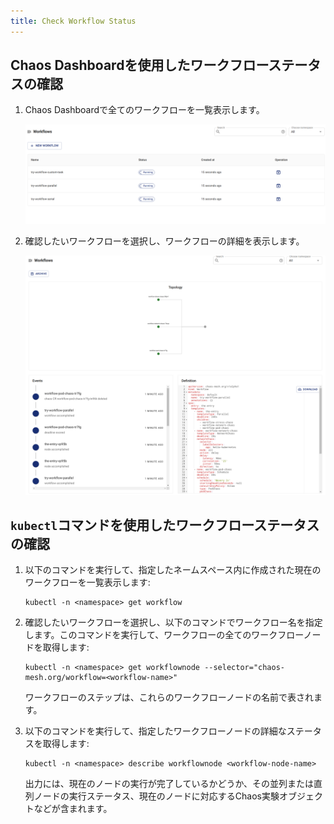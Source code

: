 ```yaml
---
title: Check Workflow Status
---
```


## Chaos Dashboardを使用したワークフローステータスの確認

1. Chaos Dashboardで全てのワークフローを一覧表示します。

   ![List Workflow On Dashboard](./img/list-workflow-on-dashboard.png)

2. 確認したいワークフローを選択し、ワークフローの詳細を表示します。

   ![Workflow Status On Dashboard](./img/workflow-status-on-dashboard.png)

## `kubectl`コマンドを使用したワークフローステータスの確認

1. 以下のコマンドを実行して、指定したネームスペース内に作成された現在のワークフローを一覧表示します:

   ```shell
   kubectl -n <namespace> get workflow
   ```

2. 確認したいワークフローを選択し、以下のコマンドでワークフロー名を指定します。このコマンドを実行して、ワークフローの全てのワークフローノードを取得します:

   ```shell
   kubectl -n <namespace> get workflownode --selector="chaos-mesh.org/workflow=<workflow-name>"
   ```

   ワークフローのステップは、これらのワークフローノードの名前で表されます。

3. 以下のコマンドを実行して、指定したワークフローノードの詳細なステータスを取得します:

   ```shell
   kubectl -n <namespace> describe workflownode <workflow-node-name>
   ```

   出力には、現在のノードの実行が完了しているかどうか、その並列または直列ノードの実行ステータス、現在のノードに対応するChaos実験オブジェクトなどが含まれます。
